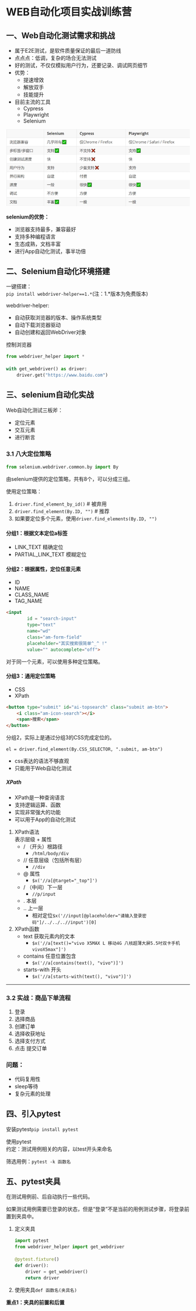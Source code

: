 # WEB自动化项目实战训练营

## 一、Web自动化测试需求和挑战

- 属于E2E测试，是软件质量保证的最后一道防线
- 点点点：低调，复杂的场合无法测试
- 好的测试，不仅仅模拟用户行为，还要记录、调试网页细节
- 优势：
  - 提速增效
  - 解放双手
  - 技能提升
- 目前主流的工具
  - Cypress
  - Playwright
  - Selenium

![selenium_attachment](./pictures/selenium_attachment.jpg)

**selenium的优势：**
- 浏览器支持最多，兼容最好
- 支持多种编程语言
- 生态成熟，文档丰富
- 进行App自动化测试，事半功倍

## 二、Selenium自动化环境搭建

一键搭建：  
`pip install webdriver-helper==1.*`(注：1.*版本为免费版本)

webdriver-helper:
- 自动获取浏览器的版本、操作系统类型
- 自动下载浏览器驱动
- 自动创建和返回WebDriver对象


控制浏览器
```python
from webdriver_helper import *

with get_webdriver() as driver:
    driver.get("https://www.baidu.com")
```

## 三、selenium自动化实战

Web自动化测试三板斧：
- 定位元素
- 交互元素
- 进行断言

### 3.1 八大定位策略

```python
from selenium.webdriver.common.by import By
```

由selenium提供的定位策略，共有8个，可以分成三组。

使用定位策略：
1. `driver.find_element_by_id()` # 被弃用
2. `driver.find_element(By.ID, "")` # 推荐
3. 如果要定位多个元素，使用`driver.find_elements(By.ID, "")`

#### 分组1：根据文本定位a标签

- LINK_TEXT 精确定位
- PARTIAL_LINK_TEXT 模糊定位

#### 分组2：根据属性，定位任意元素

- ID
- NAME
- CLASS_NAME
- TAG_NAME

```html
<input 
        id = "search-input"
        type="text" 
        name="wd" 
        class="am-form-field" 
        placeholder="其实搜索很简单^_^ !" 
        value="" autocomplete="off">
```

对于同一个元素，可以使用多种定位策略。

#### 分组3：通用定位策略

- CSS
- XPath

```html
<button type="submit" id="ai-topsearch" class="submit am-btn">
    <i class="am-icon-search"></i>
    <span>搜索</span>
</button>
```

分组2，实际上是通过分组3的CSS完成定位的。
```
el = driver.find_element(By.CSS_SELECTOR, ".submit, am-btn")
```

- css表达的语法不够直观
- 只能用于Web自动化测试

##### XPath

- XPath是一种查询语言
- 支持逻辑运算、函数
- 实现非常强大的功能
- 可以用于App的自动化测试

1. XPath语法  
   表示层级 + 属性
   - / （开头）根路径
     - `/html/body/div`
   - // 任意层级（包括所有层）
     - `//div`
   - @ 属性 
     - `$x('//a[@target="_top"]')` 
   - / （中间）下一层
     - `//p/input`
   - . 本层
   - .. 上一层
     - 相对定位`$x('//input[@placeholder="请输入登录密码"]/../../..//input')[0]`
2. XPath函数
   - text 获取元素内的文本
     - `$x('//a[text()="vivo X5MAX L 移动4G 八核超薄大屏5.5吋双卡手机vivoX5max"]')` 
   - contains 任意位置包含
     -  `$x('//a[contains(text(), "vivo")]')`
   - starts-with 开头
     - `$x('//a[starts-with(text(), "vivo")]')` 

----

### 3.2 实战：商品下单流程

1. 登录
2. 选择商品
3. 创建订单
4. 选择收获地址
5. 选择支付方式
6. 点击 提交订单

### 问题：

- 代码复用性
- sleep等待
- 复杂元素的处理

## 四、引入pytest

安装pytest`pip install pytest`

使用pytest  
约定：测试用例相关的内容，以test开头来命名

筛选用例：`pytest -k 函数名`

## 五、pytest夹具

在测试用例前、后自动执行一些代码。

如果测试用例需要已登录的状态，但是“登录”不是当前的用例测试步骤，将登录前置到夹具中。

1. 定义夹具
   ```python
   import pytest
   from webdriver_helper import get_webdriver
   
   @pytest.fixture()
   def driver():
       driver = get_webdriver()
       return driver
   ```
2. 使用夹具`def 函数名(夹具名)`

**重点1：夹具的前置和后置**
